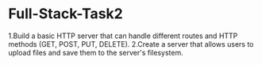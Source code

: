 # Full-Stack-Task2
1.Build a basic HTTP server that can handle different routes and HTTP methods (GET, POST, PUT, DELETE).  2.Create a server that allows users to upload files and save them to the server's filesystem.
